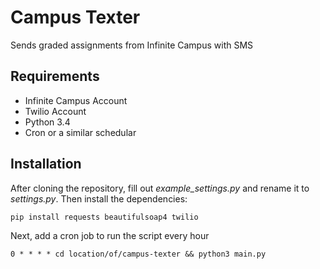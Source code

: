 # Campus Texter
Sends graded assignments from Infinite Campus with SMS

## Requirements
* Infinite Campus Account
* Twilio Account
* Python 3.4
* Cron or a similar schedular

## Installation
After cloning the repository, fill out *example_settings.py* and rename it to *settings.py*. Then install the dependencies:
```
pip install requests beautifulsoap4 twilio
```

Next, add a cron job to run the script every hour
```
0 * * * * cd location/of/campus-texter && python3 main.py
```
